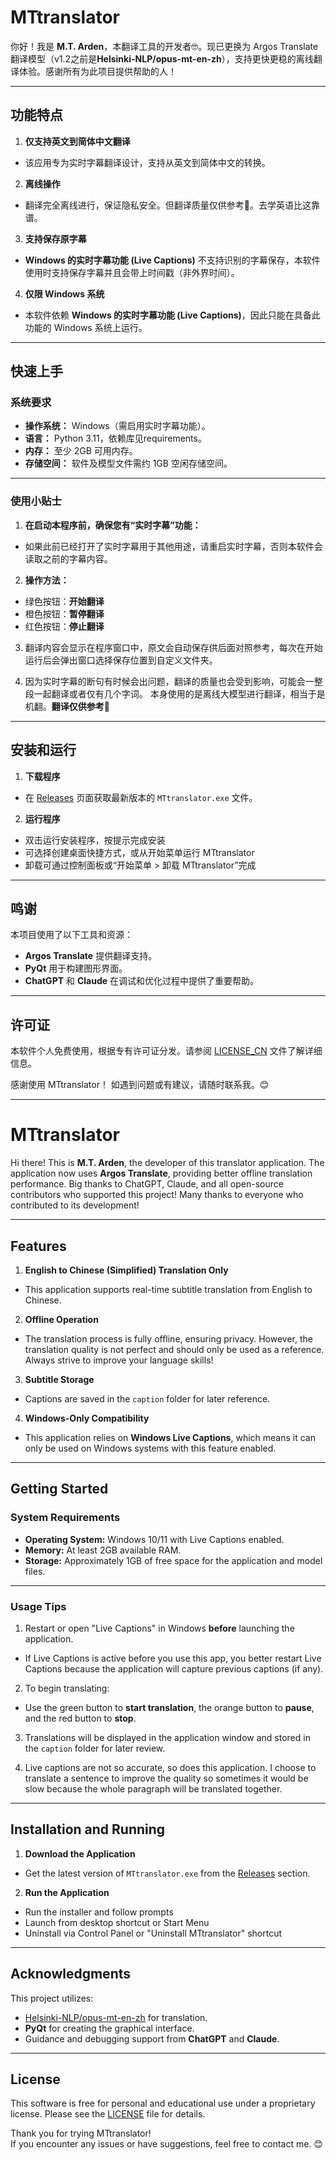 # MTtranslator

你好！我是 **M.T. Arden**，本翻译工具的开发者🤓。现已更换为 Argos Translate 翻译模型（v1.2之前是**Helsinki-NLP/opus-mt-en-zh**），支持更快更稳的离线翻译体验。感谢所有为此项目提供帮助的人！

---
## **功能特点**

1. **仅支持英文到简体中文翻译**
  
  - 该应用专为实时字幕翻译设计，支持从英文到简体中文的转换。
2. **离线操作**
  
  - 翻译完全离线进行，保证隐私安全。但翻译质量仅供参考🫡。去学英语比这靠谱。
3. **支持保存原字幕**
  
  - **Windows 的实时字幕功能 (Live Captions)** 不支持识别的字幕保存，本软件使用时支持保存字幕并且会带上时间戳（非外界时间）。
4. **仅限 Windows 系统**
  
  - 本软件依赖 **Windows 的实时字幕功能 (Live Captions)**，因此只能在具备此功能的 Windows 系统上运行。


---

## **快速上手**

### **系统要求**

- **操作系统：** Windows（需启用实时字幕功能）。
- **语言：** Python 3.11，依赖库见requirements。
- **内存：** 至少 2GB 可用内存。
- **存储空间：** 软件及模型文件需约 1GB 空闲存储空间。

---

### **使用小贴士**

1. **在启动本程序前，确保您有“实时字幕”功能：**
  
  - 如果此前已经打开了实时字幕用于其他用途，请重启实时字幕，否则本软件会读取之前的字幕内容。
2. **操作方法：**
  
  - 绿色按钮：**开始翻译**
  - 橙色按钮：**暂停翻译**
  - 红色按钮：**停止翻译**
3. 翻译内容会显示在程序窗口中，原文会自动保存供后面对照参考，每次在开始运行后会弹出窗口选择保存位置到自定义文件夹。
  
4. 因为实时字幕的断句有时候会出问题，翻译的质量也会受到影响，可能会一整段一起翻译或者仅有几个字词。
   本身使用的是离线大模型进行翻译，相当于是机翻。**翻译仅供参考🥺**
  

---

## **安装和运行**

1. **下载程序**
  
  - 在 [Releases](https://github.com/M-T-Arden/MTtranslator/releases) 页面获取最新版本的 `MTtranslator.exe` 文件。
2. **运行程序**
  
  - 双击运行安装程序，按提示完成安装
  - 可选择创建桌面快捷方式，或从开始菜单运行 MTtranslator
  - 卸载可通过控制面板或“开始菜单 > 卸载 MTtranslator”完成



---

## **鸣谢**

本项目使用了以下工具和资源：

- **Argos Translate** 提供翻译支持。
- **PyQt** 用于构建图形界面。
- **ChatGPT** 和 **Claude** 在调试和优化过程中提供了重要帮助。
---
## 许可证
本软件个人免费使用，根据专有许可证分发。请参阅 [LICENSE_CN](./LICENSE_CN) 文件了解详细信息。

感谢使用 MTtranslator！ 
如遇到问题或有建议，请随时联系我。😊

---

# MTtranslator
Hi there! This is **M.T. Arden**, the developer of this translator application. The application now uses **Argos Translate**, providing better offline translation performance. Big thanks to ChatGPT, Claude, and all open-source contributors who supported this project! Many thanks to everyone who contributed to its development!

---

## **Features**

1. **English to Chinese (Simplified) Translation Only**
  
  - This application supports real-time subtitle translation from English to Chinese.
2. **Offline Operation**
  
  - The translation process is fully offline, ensuring privacy. However, the translation quality is not perfect and should only be used as a reference. Always strive to improve your language skills!
3. **Subtitle Storage**
  
  - Captions are saved in the `caption` folder for later reference.
4. **Windows-Only Compatibility**
  
  - This application relies on **Windows Live Captions**, which means it can only be used on Windows systems with this feature enabled.

---

## **Getting Started**

### **System Requirements**

- **Operating System:** Windows 10/11 with Live Captions enabled.
- **Memory:** At least 2GB available RAM.
- **Storage:** Approximately 1GB of free space for the application and model files.

---

### **Usage Tips**

1. Restart or open "Live Captions" in Windows **before** launching the application.
  
  - If Live Captions is active before you use this app, you better restart Live Captions because the application will capture previous captions (if any).
2. To begin translating:
  
  - Use the green button to **start translation**, the orange button to **pause**, and the red button to **stop**.
3. Translations will be displayed in the application window and stored in the `caption` folder for later review.
  
4. Live captions are not so accurate, so does this application. I choose to translate a sentence to improve the quality so sometimes it would be slow because the whole paragraph will be translated together.
  

---

## **Installation and Running**

1. **Download the Application**
  
  - Get the latest version of `MTtranslator.exe` from the [Releases](./releases) section.
2. **Run the Application**
  
  - Run the installer and follow prompts
  - Launch from desktop shortcut or Start Menu
  - Uninstall via Control Panel or "Uninstall MTtranslator" shortcut

---

## **Acknowledgments**

This project utilizes:

- [Helsinki-NLP/opus-mt-en-zh](https://huggingface.co/Helsinki-NLP/opus-mt-en-zh) for translation.
- **PyQt** for creating the graphical interface.
- Guidance and debugging support from **ChatGPT** and **Claude**.

---
## License
This software is free for personal and educational use under a proprietary license. Please see the [LICENSE](./LICENSE) file for details. 

Thank you for trying MTtranslator!  
If you encounter any issues or have suggestions, feel free to contact me. 😊
